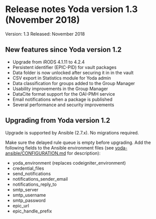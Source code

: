 # Release notes Yoda version 1.3 (November 2018)

Version: 1.3
Released: November 2018

## New features since Yoda version 1.2
- Upgrade from iRODS 4.1.11 to 4.2.4
- Persistent identifier (EPIC-PID) for vault packages
- Data folder is now unlocked after securing it in in the vault
- CSV export in Statistics module for Yoda admin
- Data classification for groups added to the Group Manager
- Usability improvements in the Group Manager
- DataCite format support for the OAI-PMH service
- Email notifications when a package is published
- Several performance and security improvements

## Upgrading from Yoda version 1.2
Upgrade is supported by Ansible (2.7.x). No migrations required.

Make sure the delayed rule queue is empty before upgrading.
Add the following fields to the Ansible environment files
(see [yoda-ansible/CONFIGURATION.md](https://github.com/UtrechtUniversity/yoda-ansible/blob/development/CONFIGURATION.md) for description):
- yoda_environment (replaces codeigniter_environment)
- credential_files
- send_notifications
- notifications_sender_email
- notifications_reply_to
- smtp_server
- smtp_username
- smtp_password
- epic_url
- epic_handle_prefix
